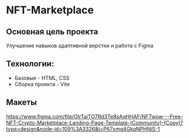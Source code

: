 # NFT-Marketplace

## Основная цель проекта
Улучшение навыков адаптивной верстки и работа с Figma

## Технологии:
* Базовые - HTML, CSS
* Сборка проекта -  Vite

## Макеты
https://www.figma.com/file/OIrTaiTO7Rd3Te8sAqHHAF/NFTwow---Free-NFT-Crypto-Marketplace-Landing-Page-Template-(Community)-(Copy)?type=design&node-id=109%3A3326&t=P67xmg4GkqNPHNiS-1
